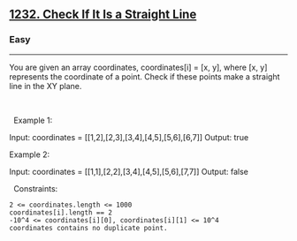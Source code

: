 <h2><a href="https://leetcode.com/problems/check-if-it-is-a-straight-line/">1232. Check If It Is a Straight Line</a></h2><h3>Easy</h3><hr>You are given an array coordinates, coordinates[i] = [x, y], where [x, y] represents the coordinate of a point. Check if these points make a straight line in the XY plane.

 

 
Example 1:



Input: coordinates = [[1,2],[2,3],[3,4],[4,5],[5,6],[6,7]]
Output: true


Example 2:



Input: coordinates = [[1,1],[2,2],[3,4],[4,5],[5,6],[7,7]]
Output: false


 
Constraints:


	2 <= coordinates.length <= 1000
	coordinates[i].length == 2
	-10^4 <= coordinates[i][0], coordinates[i][1] <= 10^4
	coordinates contains no duplicate point.
